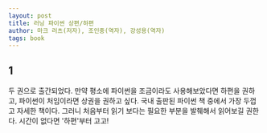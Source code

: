 ```yaml
---
layout: post
title: 러닝 파이썬 상편/하편
author: 마크 러츠(저자), 조인중(역자), 강성용(역자)
tags: book
---
```


## 1

두 권으로 출간되었다. 만약 평소에 파이썬을 조금이라도 사용해보았다면 하편을 권하고, 파이썬이 처임이라면 상권을 권하고 싶다. 국내 출판된 파이썬 책 중에서 가장 두껍고 자세한 책이다. 그러니 처음부터 읽기 보다는 필요한 부분을 발췌해서 읽어보길 권한다. 시간이 없다면 '하편'부터 고고!